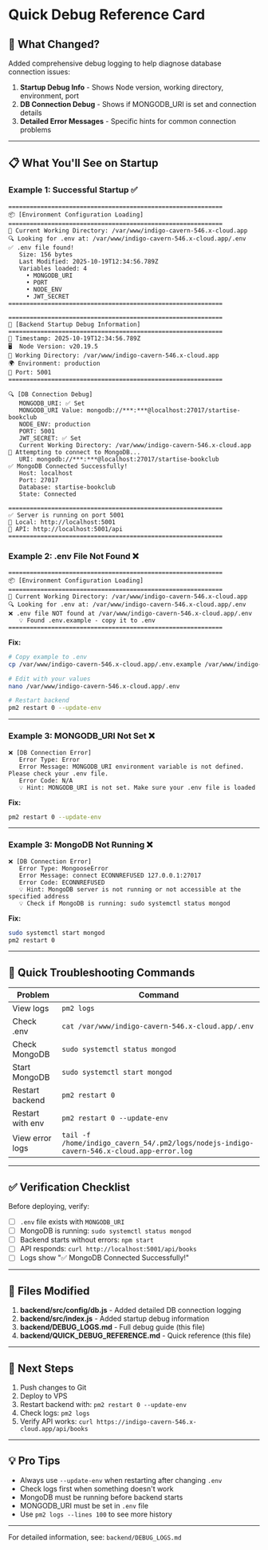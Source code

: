 # Quick Debug Reference Card

## 🚀 What Changed?

Added comprehensive debug logging to help diagnose database connection issues:

1. **Startup Debug Info** - Shows Node version, working directory, environment, port
2. **DB Connection Debug** - Shows if MONGODB_URI is set and connection details
3. **Detailed Error Messages** - Specific hints for common connection problems

---

## 📋 What You'll See on Startup

### Example 1: Successful Startup ✅

```
============================================================
📦 [Environment Configuration Loading]
============================================================
📁 Current Working Directory: /var/www/indigo-cavern-546.x-cloud.app
🔍 Looking for .env at: /var/www/indigo-cavern-546.x-cloud.app/.env
✅ .env file found!
   Size: 156 bytes
   Last Modified: 2025-10-19T12:34:56.789Z
   Variables loaded: 4
     • MONGODB_URI
     • PORT
     • NODE_ENV
     • JWT_SECRET
============================================================

============================================================
🚀 [Backend Startup Debug Information]
============================================================
📅 Timestamp: 2025-10-19T12:34:56.789Z
🖥️  Node Version: v20.19.5
📁 Working Directory: /var/www/indigo-cavern-546.x-cloud.app
🌍 Environment: production
🔌 Port: 5001
============================================================

🔍 [DB Connection Debug]
   MONGODB_URI: ✅ Set
   MONGODB_URI Value: mongodb://***:***@localhost:27017/startise-bookclub
   NODE_ENV: production
   PORT: 5001
   JWT_SECRET: ✅ Set
   Current Working Directory: /var/www/indigo-cavern-546.x-cloud.app
📡 Attempting to connect to MongoDB...
   URI: mongodb://***:***@localhost:27017/startise-bookclub
✅ MongoDB Connected Successfully!
   Host: localhost
   Port: 27017
   Database: startise-bookclub
   State: Connected

============================================================
✅ Server is running on port 5001
📍 Local: http://localhost:5001
📍 API: http://localhost:5001/api
============================================================
```

### Example 2: .env File Not Found ❌

```
============================================================
📦 [Environment Configuration Loading]
============================================================
📁 Current Working Directory: /var/www/indigo-cavern-546.x-cloud.app
🔍 Looking for .env at: /var/www/indigo-cavern-546.x-cloud.app/.env
❌ .env file NOT found at /var/www/indigo-cavern-546.x-cloud.app/.env
   💡 Found .env.example - copy it to .env
============================================================
```

**Fix:**
```bash
# Copy example to .env
cp /var/www/indigo-cavern-546.x-cloud.app/.env.example /var/www/indigo-cavern-546.x-cloud.app/.env

# Edit with your values
nano /var/www/indigo-cavern-546.x-cloud.app/.env

# Restart backend
pm2 restart 0 --update-env
```

---

### Example 3: MONGODB_URI Not Set ❌

```
❌ [DB Connection Error]
   Error Type: Error
   Error Message: MONGODB_URI environment variable is not defined. Please check your .env file.
   Error Code: N/A
   💡 Hint: MONGODB_URI is not set. Make sure your .env file is loaded
```

**Fix:**
```bash
pm2 restart 0 --update-env
```

---

### Example 3: MongoDB Not Running ❌

```
❌ [DB Connection Error]
   Error Type: MongooseError
   Error Message: connect ECONNREFUSED 127.0.0.1:27017
   Error Code: ECONNREFUSED
   💡 Hint: MongoDB server is not running or not accessible at the specified address
   💡 Check if MongoDB is running: sudo systemctl status mongod
```

**Fix:**
```bash
sudo systemctl start mongod
pm2 restart 0
```

---

## 🔧 Quick Troubleshooting Commands

| Problem | Command |
|---------|---------|
| View logs | `pm2 logs` |
| Check .env | `cat /var/www/indigo-cavern-546.x-cloud.app/.env` |
| Check MongoDB | `sudo systemctl status mongod` |
| Start MongoDB | `sudo systemctl start mongod` |
| Restart backend | `pm2 restart 0` |
| Restart with env | `pm2 restart 0 --update-env` |
| View error logs | `tail -f /home/indigo_cavern_54/.pm2/logs/nodejs-indigo-cavern-546.x-cloud.app-error.log` |

---

## ✅ Verification Checklist

Before deploying, verify:

- [ ] `.env` file exists with `MONGODB_URI`
- [ ] MongoDB is running: `sudo systemctl status mongod`
- [ ] Backend starts without errors: `npm start`
- [ ] API responds: `curl http://localhost:5001/api/books`
- [ ] Logs show "✅ MongoDB Connected Successfully!"

---

## 📝 Files Modified

1. **backend/src/config/db.js** - Added detailed DB connection logging
2. **backend/src/index.js** - Added startup debug information
3. **backend/DEBUG_LOGS.md** - Full debug guide (this file)
4. **backend/QUICK_DEBUG_REFERENCE.md** - Quick reference (this file)

---

## 🎯 Next Steps

1. Push changes to Git
2. Deploy to VPS
3. Restart backend with: `pm2 restart 0 --update-env`
4. Check logs: `pm2 logs`
5. Verify API works: `curl https://indigo-cavern-546.x-cloud.app/api/books`

---

## 💡 Pro Tips

- Always use `--update-env` when restarting after changing `.env`
- Check logs first when something doesn't work
- MongoDB must be running before backend starts
- MONGODB_URI must be set in `.env` file
- Use `pm2 logs --lines 100` to see more history

---

For detailed information, see: `backend/DEBUG_LOGS.md`

